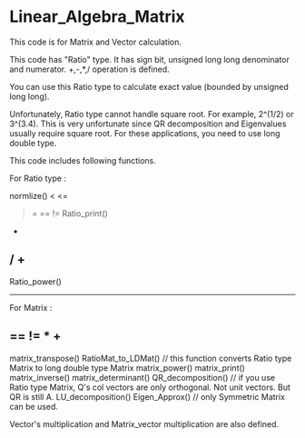 # Linear_Algebra_Matrix
 


This code is for Matrix and Vector calculation.

This code has "Ratio" type. It has sign bit, unsigned long long denominator and numerator.
+,-,*,/ operation is defined.

You can use this Ratio type to calculate exact value (bounded by unsigned long long).

Unfortunately, Ratio type cannot handle square root. For example, 2^(1/2) or 3^(3.4).
This is very unfortunate since QR decomposition and Eigenvalues usually require square root.
For these applications, you need to use long double type.



This code includes following functions.

For Ratio type :

normlize()
<
<=
>
>=
==
!=
Ratio_print()
*
/
+
-
Ratio_power()

-----------------------

For Matrix : 

==
!=
*
+
-
matrix_transpose()
RatioMat_to_LDMat()      // this function converts Ratio type Matrix to long double type Matrix
matrix_power()
matrix_print()
matrix_inverse()
matrix_determinant()
QR_decomposition()       // if you use Ratio type Matrix, Q's col vectors are only orthogonal. Not unit vectors. But QR is still A.
LU_decomposition()
Eigen_Approx()           // only Symmetric Matrix can be used.



Vector's multiplication and Matrix_vector multiplication are also defined.